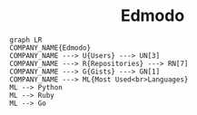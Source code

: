 <h1 align="center">Edmodo</h1>

```mermaid
graph LR
COMPANY_NAME{Edmodo}
COMPANY_NAME ---> U{Users} ---> UN[3]
COMPANY_NAME ---> R{Repositories} ---> RN[7]
COMPANY_NAME ---> G{Gists} ---> GN[1]
COMPANY_NAME ---> ML{Most Used<br>Languages}
ML --> Python
ML --> Ruby
ML --> Go
```
